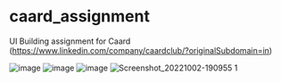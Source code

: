 # caard_assignment
UI Building assignment for Caard (https://www.linkedin.com/company/caardclub/?originalSubdomain=in)

![image](https://user-images.githubusercontent.com/81760629/193421974-2c511ee7-a364-4eb1-ab73-eff0f7efbad6.png)
![image](https://user-images.githubusercontent.com/81760629/193421984-64688408-7126-4848-be9f-2ba8841a669e.png)
![image](https://user-images.githubusercontent.com/81760629/193421988-0e90c70e-7fc1-4f9f-812a-ed3c9a443371.png)
![Screenshot_20221002-190955 1](https://user-images.githubusercontent.com/81760629/193457126-b90b6b83-6283-480a-9cfa-a2833a456387.jpg)

